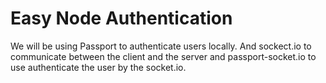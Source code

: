 # Easy Node Authentication

We will be using Passport to authenticate users locally. And sockect.io to communicate between the client and the server and passport-socket.io to use authenticate the user by the socket.io. 
